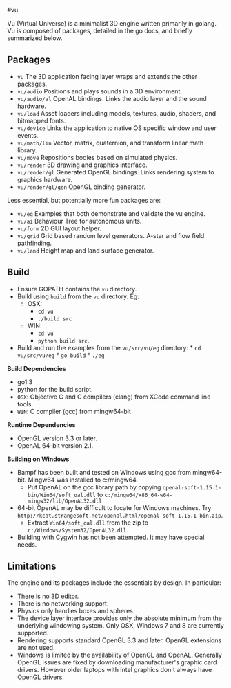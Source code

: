 <!-- Copyright © 2013-2014 Galvanized Logic Inc.                       -->
<!-- Use is governed by a BSD-style license found in the LICENSE file. -->

#vu

Vu (Virtual Universe) is a minimalist 3D engine written primarily in golang.
Vu is composed of packages, detailed in the go docs, and briefly summarized below.

Packages
--------

* ``vu`` The 3D application facing layer wraps and extends the other packages.
* ``vu/audio`` Positions and plays sounds in a 3D environment.
* ``vu/audio/al`` OpenAL bindings. Links the audio layer and the sound hardware.
* ``vu/load`` Asset loaders including models, textures, audio, shaders, and bitmapped fonts.
* ``vu/device`` Links the application to native OS specific window and user events.
* ``vu/math/lin`` Vector, matrix, quaternion, and transform linear math library.
* ``vu/move`` Repositions bodies based on simulated physics.
* ``vu/render`` 3D drawing and graphics interface.
* ``vu/render/gl`` Generated OpenGL bindings. Links rendering system to graphics hardware.
* ``vu/render/gl/gen`` OpenGL binding generator.

Less essential, but potentially more fun packages are:

* ``vu/eg`` Examples that both demonstrate and validate the vu engine.
* ``vu/ai`` Behaviour Tree for autonomous units.
* ``vu/form`` 2D GUI layout helper.
* ``vu/grid`` Grid based random level generators. A-star and flow field pathfinding.
* ``vu/land`` Height map and land surface generator.

Build
-----

* Ensure GOPATH contains the ``vu`` directory.
* Build using ``build`` from the ``vu`` directory. Eg:
    * OSX:
        * ``cd vu``
        * ``./build src``
    * WIN:
        * ``cd vu``
        * ``python build src``.
* Build and run the examples from the ``vu/src/vu/eg`` directory:
        * ``cd vu/src/vu/eg``
        * ``go build``
        * ``./eg``

**Build Dependencies**

* go1.3
* python for the build script.
* ``OSX``: Objective C and C compilers (clang) from XCode command line tools.
* ``WIN``: C compiler (gcc) from mingw64-bit

**Runtime Dependencies**

* OpenGL version 3.3 or later.
* OpenAL 64-bit version 2.1.

**Building on Windows**

* Bampf has been built and tested on Windows using gcc from mingw64-bit.
  Mingw64 was installed to c:/mingw64.
  * Put OpenAL on the gcc library path by copying
    ``openal-soft-1.15.1-bin/Win64/soft_oal.dll`` to
    ``c:/mingw64/x86_64-w64-mingw32/lib/OpenAL32.dll``
* 64-bit OpenAL may be difficult to locate for Windows machines.
  Try ``http://kcat.strangesoft.net/openal.html/openal-soft-1.15.1-bin.zip``.
  * Extract ``Win64/soft_oal.dll`` from the zip to ``c:/Windows/System32/OpenAL32.dll``.
* Building with Cygwin has not been attempted. It may have special needs.

Limitations
-----------

The engine and its packages include the essentials by design. In particular:

* There is no 3D editor.
* There is no networking support.
* Physics only handles boxes and spheres.
* The device layer interface provides only the absolute minimum from the underlying
  windowing system. Only OSX, Windows 7 and 8 are currently supported.
* Rendering supports standard OpenGL 3.3 and later. OpenGL extensions are not used.
* Windows is limited by the availability of OpenGL and OpenAL. Generally
  OpenGL issues are fixed by downloading manufacturer's graphic card drivers.
  However older laptops with Intel graphics don't always have OpenGL drivers.

